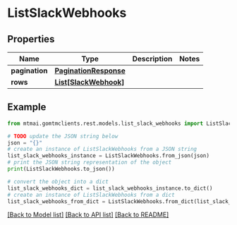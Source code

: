 # ListSlackWebhooks


## Properties

Name | Type | Description | Notes
------------ | ------------- | ------------- | -------------
**pagination** | [**PaginationResponse**](PaginationResponse.md) |  | 
**rows** | [**List[SlackWebhook]**](SlackWebhook.md) |  | 

## Example

```python
from mtmai.gomtmclients.rest.models.list_slack_webhooks import ListSlackWebhooks

# TODO update the JSON string below
json = "{}"
# create an instance of ListSlackWebhooks from a JSON string
list_slack_webhooks_instance = ListSlackWebhooks.from_json(json)
# print the JSON string representation of the object
print(ListSlackWebhooks.to_json())

# convert the object into a dict
list_slack_webhooks_dict = list_slack_webhooks_instance.to_dict()
# create an instance of ListSlackWebhooks from a dict
list_slack_webhooks_from_dict = ListSlackWebhooks.from_dict(list_slack_webhooks_dict)
```
[[Back to Model list]](../README.md#documentation-for-models) [[Back to API list]](../README.md#documentation-for-api-endpoints) [[Back to README]](../README.md)


